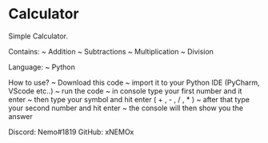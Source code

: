# Calculator
Simple Calculator.

Contains:
~ Addition
~ Subtractions
~ Multiplication
~ Division

Language:
~ Python

How to use?
~ Download this code
~ import it to your Python IDE (PyCharm, VScode etc..)
~ run the code
~ in console type your first number and it enter
~ then type your symbol and hit enter ( + , - , / , * )
~ after that type your second number and hit enter
~ the console will then show you the answer


Discord: Nemo#1819
GitHub: xNEMOx


